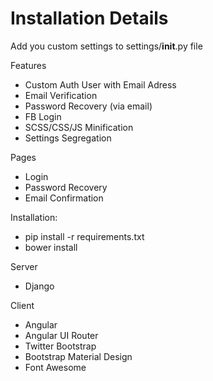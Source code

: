 Installation Details
======================

Add you custom settings to settings/__init__.py file

Features
 * Custom Auth User with Email Adress
 * Email Verification
 * Password Recovery (via email)
 * FB Login
 * SCSS/CSS/JS Minification
 * Settings Segregation

Pages
 * Login
 * Password Recovery
 * Email Confirmation

Installation:
 * pip install -r requirements.txt
 * bower install

Server
 * Django

Client
 * Angular
 * Angular UI Router
 * Twitter Bootstrap
 * Bootstrap Material Design
 * Font Awesome

